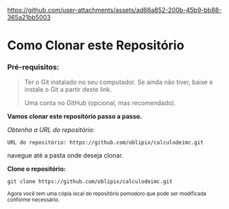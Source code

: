 





https://github.com/user-attachments/assets/ad66a852-200b-45b9-bb88-365a21bb5003











# Como Clonar este Repositório

>
### Pré-requisitos:


> Ter o Git instalado no seu computador.
> Se ainda não tiver, baixe e instale o Git a partir deste link.
>
> Uma conta no GitHub (opcional, mas recomendado).



**Vamos clonar este repositório passo a passo.**

_Obtenha a URL do repositório:_

`URL do repositório: https://github.com/oblipix/calculodeimc.git`

navegue até a pasta onde deseja clonar.


**Clone o repositório:**

`git clone https://github.com/oblipix/calculodeimc.git`


<sub> Agora você tem uma cópia local do repositório pomodoro que pode ser modificada conforme necessário. </sub>





